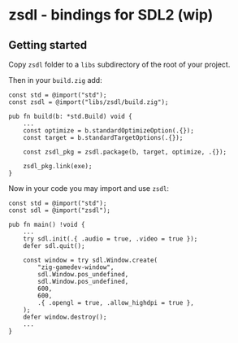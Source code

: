 # zsdl - bindings for SDL2 (wip)

## Getting started

Copy `zsdl` folder to a `libs` subdirectory of the root of your project.

Then in your `build.zig` add:

```zig
const std = @import("std");
const zsdl = @import("libs/zsdl/build.zig");

pub fn build(b: *std.Build) void {
    ...
    const optimize = b.standardOptimizeOption(.{});
    const target = b.standardTargetOptions(.{});

    const zsdl_pkg = zsdl.package(b, target, optimize, .{});

    zsdl_pkg.link(exe);
}
```

Now in your code you may import and use `zsdl`:

```zig
const std = @import("std");
const sdl = @import("zsdl");

pub fn main() !void {
    ...
    try sdl.init(.{ .audio = true, .video = true });
    defer sdl.quit();

    const window = try sdl.Window.create(
        "zig-gamedev-window",
        sdl.Window.pos_undefined,
        sdl.Window.pos_undefined,
        600,
        600,
        .{ .opengl = true, .allow_highdpi = true },
    );
    defer window.destroy();
    ...
}
```
